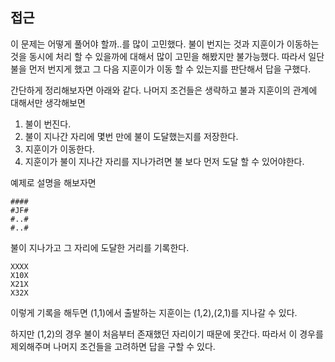 ## 접근

이 문제는 어떻게 풀어야 할까..를 많이 고민했다. 불이 번지는 것과 지훈이가 이동하는 것을 동시에 처리 할 수 있을까에 대해서 
많이 고민을 해봤지만 불가능했다. 따라서 일단 불을 먼저 번지게 했고 그 다음 지훈이가 이동 할 수 있는지를 판단해서 답을 구했다.

간단하게 정리해보자면 아래와 같다. 나머지 조건들은 생략하고 불과 지훈이의 관계에 대해서만 생각해보면

1. 불이 번진다.
2. 불이 지나간 자리에 몇번 만에 불이 도달했는지를 저장한다.
3. 지훈이가 이동한다.
4. 지훈이가 불이 지나간 자리를 지나가려면 불 보다 먼저 도달 할 수 있어야한다.

예제로 설명을 해보자면

```
####
#JF#
#..#
#..#
```

불이 지나가고 그 자리에 도달한 거리를 기록한다.

```
XXXX
X10X
X21X
X32X
```

이렇게 기록을 해두면 (1,1)에서 출발하는 지훈이는 (1,2),(2,1)를 지나갈 수 있다.

하지만 (1,2)의 경우 불이 처음부터 존재했던 자리이기 때문에 못간다. 따라서 이 경우를 제외해주며 나머지 조건들을 고려하면 답을 구할 수 있다.


